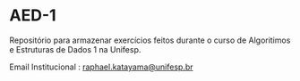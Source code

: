 # AED-1

Repositório para armazenar exercícios feitos durante o curso de Algoritimos e Estruturas de Dados 1 na Unifesp.

Email Institucional : raphael.katayama@unifesp.br
